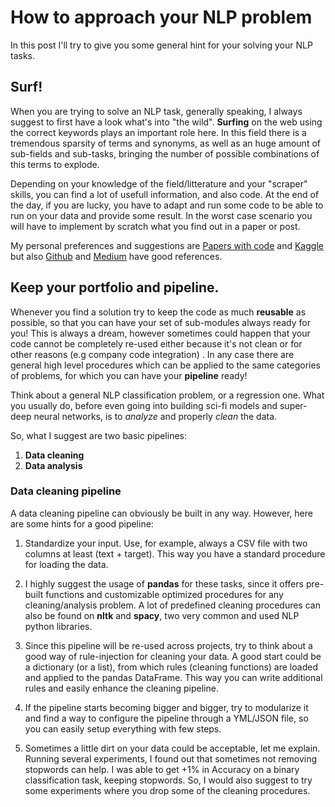 # How to approach your NLP problem

In this post I'll try to give you some general hint for your solving your NLP tasks.

## Surf!

When you are trying to solve an NLP task, generally speaking, I always suggest to first have a look what's into "the wild". 
**Surfing** on the web using the correct keywords plays an important role here. 
In this field there is a tremendous sparsity of terms and synonyms, as well as an huge amount of sub-fields and sub-tasks, 
bringing the number of possible combinations of this terms to explode.

Depending on your knowledge of the field/litterature and your "scraper" skills, you can find a lot of usefull information, and also code.
At the end of the day, if you are lucky, you have to adapt and run some code to be able to run on your data and provide some result.
In the worst case scenario you will have to implement by scratch what you find out in a paper or post.

My personal preferences and suggestions are [Papers with code](https://paperswithcode.com/area/natural-language-processing) and [Kaggle](https://www.kaggle.com/) but also 
[Github](https://github.com/) and [Medium](https://medium.com/) have good references. 

## Keep your portfolio and pipeline.

Whenever you find a solution try to keep the code as much **reusable** as possible, so that you can have your set of sub-modules always ready for you!
This is always a dream, however sometimes could happen that your code cannot be completely re-used either because it's not clean or for other reasons (e.g company code integration) .
In any case there are general high level procedures which can be applied to the same categories of problems, for which you can have your **pipeline** ready!

Think about a general NLP classification problem, or a regression one. What you usually do, before even going into building sci-fi models and super-deep neural networks, is to *analyze* and properly *clean* the data.

So, what I suggest are two basic pipelines:
1. **Data cleaning**
2. **Data analysis**


### Data cleaning pipeline

A data cleaning pipeline can obviously be built in any way. However, here are some hints for a good pipeline:
1. Standardize your input. Use, for example, always a CSV file with two columns at least (text + target). This way you have a standard procedure for loading the data.

2. I highly suggest the usage of **pandas** for these tasks, since it offers pre-built functions and customizable optimized procedures for any cleaning/analysis problem. A lot of predefined cleaning procedures can also be found on **nltk** and **spacy**, two very common and used NLP python libraries.

3. Since this pipeline will be re-used across projects, try to think about a good way of rule-injection for cleaning your data. A good start could be a dictionary (or a list), from which rules (cleaning functions) are loaded and applied to the pandas DataFrame. This way you can write additional rules and easily enhance the cleaning pipeline.

4. If the pipeline starts becoming bigger and bigger, try to modularize it and find a way to configure the pipeline through a YML/JSON file, so you can easily setup everything with few steps.

5. Sometimes a little dirt on your data could be acceptable, let me explain. Running several experiments, I found out that sometimes not removing stopwords can help. I was able to get +1% in Accuracy on a binary classification task, keeping stopwords. So, I would also suggest to try some experiments where you drop some of the cleaning procedures.


